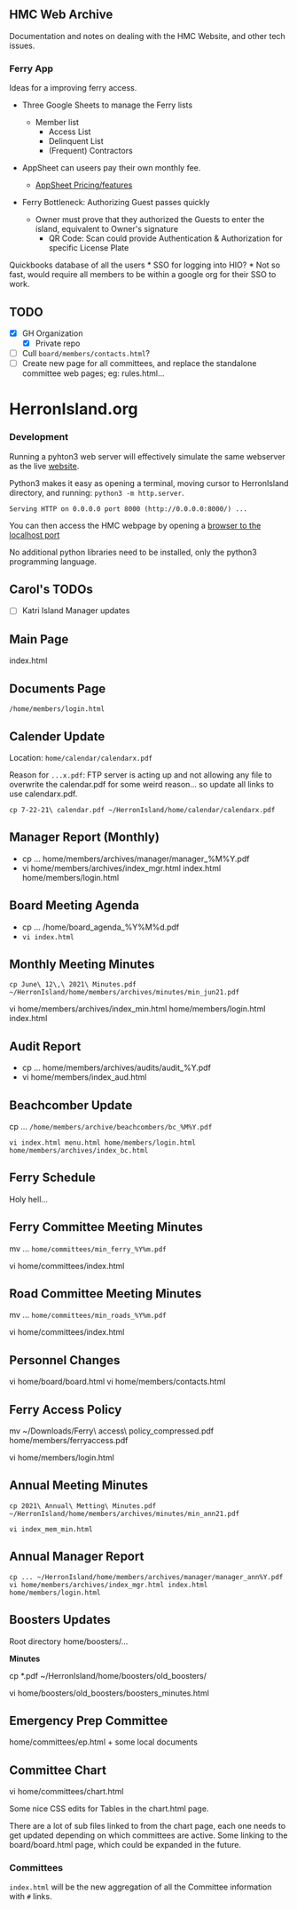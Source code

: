 HMC Web Archive
---------------

Documentation and notes on dealing with the HMC Website, and other tech issues.

### Ferry App

Ideas for a improving ferry access.

* Three Google Sheets to manage the Ferry lists
    * Member list
        * Access List
        * Delinquent List
        * (Frequent) Contractors 

* AppSheet can useers pay their own monthly fee. 
    * [AppSheet Pricing/features](https://solutions.appsheet.com/pricing)

* Ferry Bottleneck: Authorizing Guest passes quickly
    * Owner must prove that they authorized the Guests to enter the island, equivalent to Owner's signature
        * QR Code:  Scan could provide Authentication & Authorization for specific License Plate

Quickbooks database of all the users
    * SSO for logging into HIO?
        * Not so fast, would require all members to be within a google org for their SSO to work.

TODO
----

* [x] GH Organization
    * [x] Private repo
* [ ] Cull  `board/members/contacts.html`?
* [ ] Create new page for all committees, and replace the standalone committee web pages; eg: rules.html...

# HerronIsland.org

### Development 

Running a pyhton3 web server will effectively simulate the same webserver as the live [website](herronisland.org).

Python3 makes it easy as opening a terminal, moving cursor to HerronIsland directory, and running: `python3 -m http.server`.

```
Serving HTTP on 0.0.0.0 port 8000 (http://0.0.0.0:8000/) ...
```

You can then access the HMC webpage by opening a [browser to the localhost port](http://localhost:8000)

No additional python libraries need to be installed, only the python3 programming language.

## Carol's TODOs

* [ ] Katri Island Manager updates

Main Page
---------

index.html

Documents Page
--------------

`/home/members/login.html`

Calender Update
---------------

Location: `home/calendar/calendarx.pdf`

Reason for `...x.pdf`: FTP server is acting up and not allowing any file to overwrite the calendar.pdf for some weird reason... so update all links to use calendarx.pdf.

`cp 7-22-21\ calendar.pdf ~/HerronIsland/home/calendar/calendarx.pdf`

Manager Report (Monthly)
--------------

* cp ... home/members/archives/manager/manager_%M%Y.pdf
* vi home/members/archives/index_mgr.html index.html home/members/login.html

Board Meeting Agenda
--------------------

* cp ... /home/board_agenda_%Y%M%d.pdf
* `vi index.html`

Monthly Meeting Minutes
----------------------

`cp June\ 12\,\ 2021\ Minutes.pdf ~/HerronIsland/home/members/archives/minutes/min_jun21.pdf`

vi home/members/archives/index_min.html home/members/login.html index.html

Audit Report
------------

* cp ... home/members/archives/audits/audit_%Y.pdf
* vi home/members/index_aud.html

Beachcomber Update
---------------------

cp ... `/home/members/archive/beachcombers/bc_%M%Y.pdf`
 
`vi index.html menu.html home/members/login.html home/members/archives/index_bc.html`

Ferry Schedule
--------------

Holy hell...

Ferry Committee Meeting Minutes
-------------------------------

mv ... `home/committees/min_ferry_%Y%m.pdf`

vi home/committees/index.html

Road Committee Meeting Minutes
-------------------------------

mv ... `home/committees/min_roads_%Y%m.pdf`

vi home/committees/index.html

Personnel Changes
-----------------

vi home/board/board.html
vi home/members/contacts.html

Ferry Access Policy
-------------------

mv ~/Downloads/Ferry\ access\ policy_compressed.pdf home/members/ferryaccess.pdf

vi home/members/login.html

Annual Meeting Minutes
----------------------

`cp 2021\ Annual\ Metting\ Minutes.pdf ~/HerronIsland/home/members/archives/minutes/min_ann21.pdf`

`vi index_mem_min.html`

Annual Manager Report
---------------------

`cp ... ~/HerronIsland/home/members/archives/manager/manager_ann%Y.pdf` 
`vi home/members/archives/index_mgr.html index.html home/members/login.html`

Boosters Updates
-------------------

Root directory home/boosters/...

**Minutes**

cp *.pdf ~/HerronIsland/home/boosters/old_boosters/

vi home/boosters/old_boosters/boosters_minutes.html

Emergency Prep Committee
---------------------

home/committees/ep.html + some local documents

Committee Chart
---------------

vi home/committees/chart.html

Some nice CSS edits for Tables in the chart.html page.

There are a lot of sub files linked to from the chart page, each one needs to get updated depending on which committees are active. Some linking to the board/board.html page, which could be expanded in the future.

### Committees 

`index.html` will be the new aggregation of all the Committee information with `#` links.

